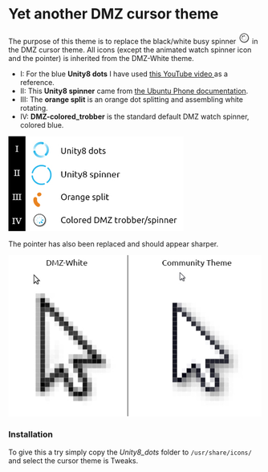 # Yet another DMZ cursor theme

The purpose of this theme is to replace the black/white busy spinner ![](https://github.com/GalliumOS/dmz-cursor-theme/blob/master/DMZ-White/pngs/24x24/watch_0001.png) in the DMZ cursor theme. All icons (except the animated watch spinner icon and the pointer) is inherited from the DMZ-White theme. 

- I: For the blue **Unity8 dots** I have used [this YouTube video ](https://youtu.be/Dwxx2yQs_Ig?t=8m3s) as a reference. 
- II: This **Unity8 spinner** came from [the Ubuntu Phone documentation](https://docs.ubuntu.com/phone/en/apps/design/building-blocks/activity-indicators).
- III: The **orange split** is an orange dot splitting and assembling white rotating.
- IV: **DMZ-colored_trobber** is the standard default DMZ watch spinner, colored blue.

![examples](examples.jpg)


The pointer has also been replaced and should appear sharper.

![Compare](compare.jpg)


### Installation 
To give this a try simply copy the _Unity8_dots_ folder to `/usr/share/icons/` and select the cursor theme is Tweaks.

